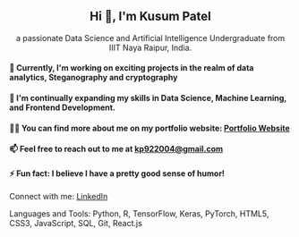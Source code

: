 <h2 align="center">Hi 👋, I'm Kusum Patel</h2>
<p align="center">a passionate Data Science and Artificial Intelligence Undergraduate from IIIT Naya Raipur, India.</p>

#### 🔭 Currently, I'm working on exciting projects in the realm of data analytics, Steganography and cryptography

#### 🌱 I'm continually expanding my skills in Data Science, Machine Learning, and Frontend Development.

#### 👨‍💻 You can find more about me on my portfolio website: [Portfolio Website](https://kuzum09.github.io/Personal-Portfolio-using-react-/)

#### 📫 Feel free to reach out to me at kp922004@gmail.com

#### ⚡ Fun fact: I believe I have a pretty good sense of humor!

Connect with me:
[LinkedIn](https://www.linkedin.com/in/kusum-patel/)


Languages and Tools:
Python, R, TensorFlow, Keras, PyTorch, HTML5, CSS3, JavaScript, SQL, Git, React.js

